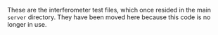 These are the interferometer test files, which once resided in the main `server` directory. They have been moved here because this code is no longer in use.

